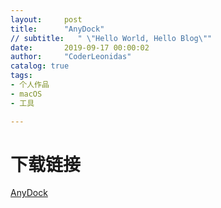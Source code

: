 ```yaml
---
layout:     post
title:      "AnyDock"
// subtitle:   " \"Hello World, Hello Blog\""
date:       2019-09-17 00:00:02
author:     "CoderLeonidas"
catalog: true
tags:
- 个人作品
- macOS
- 工具

---
```


# 下载链接

[AnyDock](https://github.com/CoderLeonidas/ProducedByLeonidas/)


